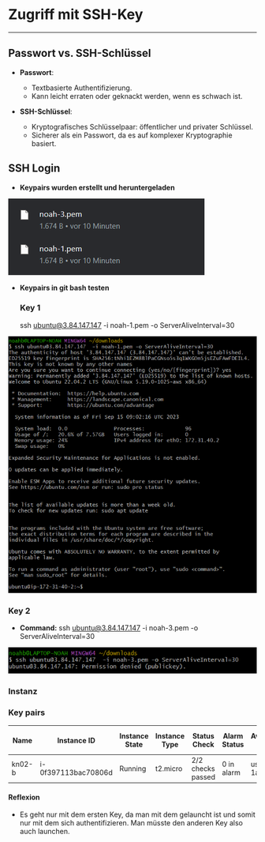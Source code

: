 # Zugriff mit SSH-Key
---

## Passwort vs. SSH-Schlüssel
- **Passwort**:
  - Textbasierte Authentifizierung.
  - Kann leicht erraten oder geknackt werden, wenn es schwach ist.

- **SSH-Schlüssel**:
  - Kryptografisches Schlüsselpaar: öffentlicher und privater Schlüssel.
  - Sicherer als ein Passwort, da es auf komplexer Kryptographie basiert.
## SSH Login

- **Keypairs wurden erstellt und heruntergeladen**
<img src="images/../../images/keypairs.png" alt="module1" style="max-width:100%;">

- **Keypairs in git bash testen**
  ### Key 1
  ssh ubuntu@3.84.147.147  -i noah-1.pem -o ServerAliveInterval=30
<img src="images/../../images/pem1.png" alt="module1" style="max-width:100%;">
  

### Key 2
- **Command:** ssh ubuntu@3.84.147.147  -i noah-3.pem -o ServerAliveInterval=30
<img src="images/../../images/pem2.png" alt="module1" style="max-width:100%;">

### Instanz


### Key pairs
| Name   | Instance ID          | Instance State | Instance Type | Status Check      | Alarm Status | Availability Zone | Public IPv4 DNS                          | Public IPv4 Address | Elastic IP | IPv6 IPs | Monitoring | Security Group Name | Key Name | Launch Time            | Platform Details |
|--------|----------------------|----------------|---------------|-------------------|--------------|-------------------|------------------------------------------|---------------------|------------|----------|------------|---------------------|----------|-----------------------|------------------|
| kn02-b | i-0f397113bac70806d  | Running        | t2.micro      | 2/2 checks passed | 0 in alarm   | us-east-1a        | ec2-3-84-147-147.compute-1.amazonaws.com | 3.84.147.147        | –          | –        | disabled   | launch-wizard-2     | **noah-1**   | 2023/09/15 10:42 GMT+2 | Linux/UNIX       |


#### Reflexion
- Es geht nur mit dem ersten Key, da man mit dem gelauncht ist und somit nur mit dem sich authentifizieren. Man müsste den anderen Key also auch launchen.


